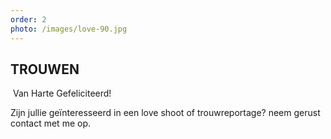 ```yaml
---
order: 2
photo: /images/love-90.jpg
---
```


## TROUWEN
​
Van Harte Gefeliciteerd!
 
Zijn jullie ge&iuml;nteresseerd in een love shoot of trouwreportage? neem
gerust contact met me op.
